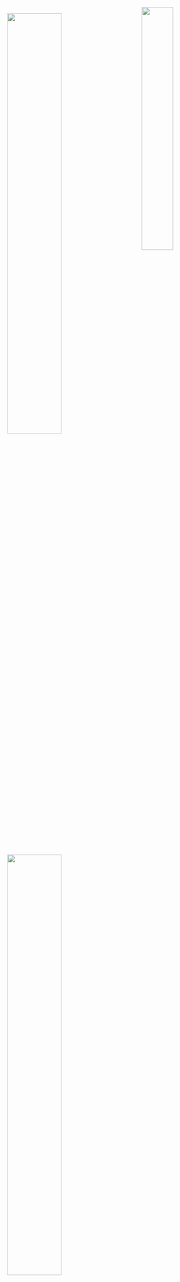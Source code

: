 <img align="right" width="38%" src="https://i.pinimg.com/736x/37/85/b3/3785b33ce5895d02d21ab903b617cb9e.jpg"/>

  <a href="https://github.com/pinuya"><img width="50%" src="https://github-readme-stats.vercel.app/api?username=pinuya&theme=holi"></a>
  <a href="https://github.com/pinuya"><img width="50%" src="http://github-readme-streak-stats.herokuapp.com/?user=pinuya&theme=holi"></a>
